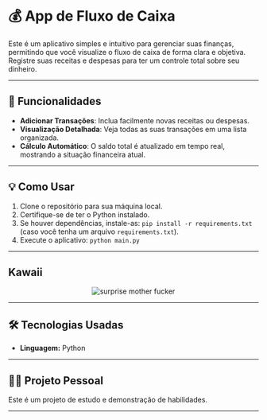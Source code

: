 # 💰 App de Fluxo de Caixa

Este é um aplicativo simples e intuitivo para gerenciar suas finanças, permitindo que você visualize o fluxo de caixa de forma clara e objetiva. Registre suas receitas e despesas para ter um controle total sobre seu dinheiro.

---

## 🚀 Funcionalidades

- **Adicionar Transações**: Inclua facilmente novas receitas ou despesas.
- **Visualização Detalhada**: Veja todas as suas transações em uma lista organizada.
- **Cálculo Automático**: O saldo total é atualizado em tempo real, mostrando a situação financeira atual.

---

## 💡 Como Usar

1. Clone o repositório para sua máquina local.
2. Certifique-se de ter o Python instalado.
3. Se houver dependências, instale-as: `pip install -r requirements.txt` (caso você tenha um arquivo `requirements.txt`).
4. Execute o aplicativo: `python main.py`

---

## Kawaii

<p align="center">
  <img src="https://i.imgur.com/9HOi1ls.gif" alt="surprise mother fucker">
</p>

---

## 🛠 Tecnologias Usadas

- **Linguagem:** Python
---

## 👨‍💻 Projeto Pessoal

Este é um projeto de estudo e demonstração de habilidades.

---